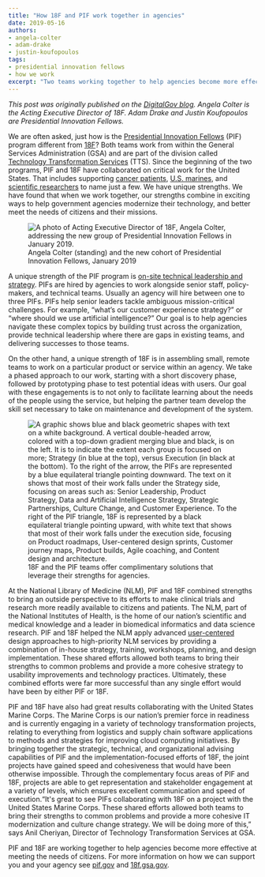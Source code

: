 ```yaml
---
title: "How 18F and PIF work together in agencies"
date: 2019-05-16
authors:
- angela-colter
- adam-drake
- justin-koufopoulos
tags:
- presidential innovation fellows
- how we work
excerpt: "Two teams working together to help agencies become more effective at meeting the needs of citizens."
---
```


*This post was originally published on the [DigitalGov blog](https://digital.gov/2019/05/07/two-complementary-teams-with-same-goal/). Angela Colter is the Acting Executive Director of 18F. Adam Drake and Justin Koufopoulos are Presidential Innovation Fellows.*

We are often asked, just how is the [Presidential Innovation Fellows](https://presidentialinnovationfellows.gov/) (PIF) program
different from [18F](https://18f.gsa.gov/)? Both teams work from
within the General Services Administration (GSA) and are part of the
division called [Technology Transformation Services](https://www.gsa.gov/tts) (TTS). Since the beginning of the two programs, PIF and 18F have collaborated on critical work for the United States. That includes supporting [cancer patients](https://clinicaltrials.gov/), [U.S. marines](https://18f.gsa.gov/2019/03/22/18F-5-anniv-fav-project/), and [scientific researchers](https://www.ncbi.nlm.nih.gov/labs/pubmed/) to name just a few. We have unique strengths. We have found that when we work together, our strengths combine in exciting ways to help government agencies modernize their technology, and better meet the needs of citizens and their missions.

<figure>
  <img src="{{site.baseurl}}/assets/blog/pif-18f-working-together/angela-presenting-pifs.png" alt="A photo of Acting Executive Director of 18F, Angela
  Colter, addressing the new group of Presidential Innovation Fellows in
  January 2019."/> <figcaption>Angela Colter (standing) and the new cohort of Presidential Innovation Fellows, January 2019</figcaption>
</figure>

A unique strength of the PIF program is [on-site technical leadership and strategy](https://digital.gov/2019/02/26/why-our-country-needs-more-civic-tech-leaders/). PIFs are hired by agencies to work alongside senior staff,
policy-makers, and technical teams. Usually an agency will hire between
one to three PIFs. PIFs help senior leaders tackle ambiguous
mission-critical challenges. For example, “what’s our customer
experience strategy?” or “where should we use artificial intelligence?”
Our goal is to help agencies navigate these complex topics by building
trust across the organization, provide technical leadership where there
are gaps in existing teams, and delivering successes to those teams.

On the other hand, a unique strength of 18F is in assembling small,
remote teams to work on a particular product or service within an
agency. We take a phased approach to our work, starting with a short
discovery phase, followed by prototyping phase to test potential ideas
with users. Our goal with these engagements is to not only to facilitate
learning about the needs of the people using the service, but helping
the partner team develop the skill set necessary to take on maintenance
and development of the system.

<figure>
  <img src="{{site.baseurl}}/assets/blog/pif-18f-working-together/pif-18f-pyramid.png" alt="A graphic shows blue and black geometric shapes with text
  on a white background. A vertical double-headed arrow, colored with a
  top-down gradient merging blue and black, is on the left. It is to
  indicate the extent each group is focused on more; Strategy (in blue at
  the top), versus Execution (in black at the bottom). To the right of the
  arrow, the PIFs are represented by a blue equilateral triangle pointing
  downward. The text on it shows that most of their work falls under the
  Strategy side, focusing on areas such as: Senior Leadership, Product
  Strategy, Data and Artificial Intelligence Strategy, Strategic
  Partnerships, Culture Change, and Customer Experience. To the right of
  the PIF triangle, 18F is represented by a black equilateral triangle
  pointing upward, with white text that shows that most of their work
  falls under the execution side, focusing on Product roadmaps,
  User-centered design sprints, Customer journey maps, Product builds,
  Agile coaching, and Content design and architecture."/> <figcaption>18F and the PIF teams offer complimentary solutions that
  leverage their strengths for agencies.</figcaption>
</figure>

At the National Library of Medicine (NLM), PIF and 18F combined
strengths to bring an outside perspective to its efforts to make
clinical trials and research more readily available to citizens and
patients. The NLM, part of the National Institutes of Health, is the
home of our nation’s scientific and medical knowledge and a leader in
biomedical informatics and data science research. PIF and 18F helped the
NLM apply advanced [user-centered](https://www.usability.gov/what-and-why/user-centered-design.html) design approaches to high-priority NLM services by providing a combination of in-house strategy, training, workshops, planning, and design implementation. These shared efforts allowed both teams to bring
their strengths to common problems and provide a more cohesive strategy
to usability improvements and technology practices. Ultimately, these
combined efforts were far more successful than any single effort would
have been by either PIF or 18F.

PIF and 18F have also had great results collaborating with the United
States Marine Corps. The Marine Corps is our nation’s premier force in
readiness and is currently engaging in a variety of technology
transformation projects, relating to everything from logistics and
supply chain software applications to methods and strategies for
improving cloud computing initiatives. By bringing together the
strategic, technical, and organizational advising capabilities of PIF
and the implementation-focused efforts of 18F, the joint projects have
gained speed and cohesiveness that would have been otherwise impossible.
Through the complementary focus areas of PIF and 18F, projects are able
to get representation and stakeholder engagement at a variety of levels,
which ensures excellent communication and speed of execution.“It's great
to see PIFs collaborating with 18F on a project with the United States
Marine Corps. These shared efforts allowed both teams to bring their
strengths to common problems and provide a more cohesive IT
modernization and culture change strategy. We will be doing more of
this,” says Anil Cheriyan, Director of Technology Transformation
Services at GSA.

PIF and 18F are working together to help agencies become more effective
at meeting the needs of citizens. For more information on how we can
support you and your agency see [pif.gov](https://presidentialinnovationfellows.gov/) and [18f.gsa.gov](https://18f.gsa.gov/).
